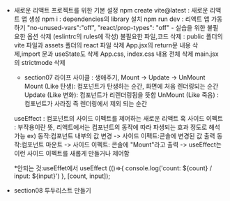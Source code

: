 - 새로운 리액트 프로젝트를 위한 기본 설정
  npm create vite@latest : 새로운 리액트 앱 생성
  npm i : dependencies의 library 설치
  npm run dev : 리액트 앱 가동하기
  "no-unused-vars":"off",
  "react/prop-types": "off" - 실습을 위한 불필요한 옵션 삭제 (eslintrc의 rules에 작성)
  불필요한 파일,코드 삭제 : public 폴더의 vite 파일과 assets 폴더의 react 파일 삭제
  App.jsx의 return문 내용 삭제,import 문과 useState도 삭제
  App.css, index.css 내용 전체 삭제 main.jsx의 strictmode 삭제

  - section07
    라이프 사이클 : 생애주기, Mount -> Update -> UnMount
    Mount (Like 탄생): 컴포넌트가 탄생하는 순간, 화면에 처음 렌더링되는 순간
    Update (Like 변화): 컴포넌트가 리렌더링됨을 뜻함
    UnMount (Like 죽음) : 컴포넌트가 사라짐 즉 렌더링에서 제외 되는 순간

  useEffect : 컴포넌트의 사이드 이펙트를 제어하는 새로운 리액트 훅
  사이드 이펙트 : 부작용이란 뜻, 리액트에서는 컴포넌트의 동작에 따라 파생되는 효과 정도로 해석 가능
  ex) 동작:컴포넌트 내부의 값 변경 -> 사이드 이펙트:콘솔에 변경된 값 출력
  동작:컴포넌트 마운트 -> 사이드 이펙트: 콘솔에 "Mount"라고 출력
  -> useEffect는 이런 사이드 이펙트를 새롭게 만들거나 제어함

  \*안되는 것:useEffet에서
  useEffect (()=>{
  console.log('count: ${count} / input: ${input}')
  }, [count, input]);

- section08
  투두리스트 만들기
